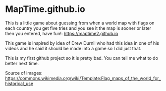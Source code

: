 # MapTime.github.io


This is a little game about guessing from when a world map with flags on each country you get five tries and you see it the map is sooner or later then you entered, have fun!: https://maptime2.github.io

This game is inspired by idea of Drew Durnil who had this idea in one of his videos and he said it should be made into a game so I did just that.

This is my first github project so it is pretty bad. You can tell me what to do better next time.

Source of images: https://commons.wikimedia.org/wiki/Template:Flag_maps_of_the_world_for_historical_use 
